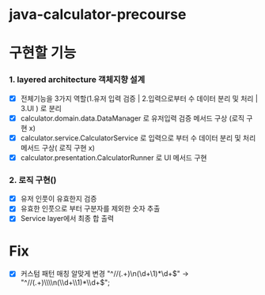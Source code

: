 # java-calculator-precourse

# 구현할 기능
### 1. layered architecture 객체지향 설계 
   - [x] 전체기능을 3가지 역할(1.유저 입력 검증 | 2.입력으로부터 수 데이터 분리 및 처리 | 3.UI ) 로 분리
   - [x] calculator.domain.data.DataManager 로 유저입력 검증 메서드 구상 (로직 구현 x)
   - [x] calculator.service.CalculatorService 로 입력으로 부터 수 데이터 분리 및 처리 메서드 구상( 로직 구현 x)
   - [x] calculator.presentation.CalculatorRunner 로 UI 메서드 구현

### 2. 로직 구현()
- [x] 유저 인풋이 유효한지 검증
- [x] 유효한 인풋으로 부터 구분자를 제외한 숫자 추출
- [x] Service layer에서 최종 합 출력

# Fix
- [x] 커스텀 패턴 매칭 알맞게 변경 "^//(.+)\n(\\d+\\1)*\\d+$" -> "^//(.+)\\\\n(\\d+\\1)*\\d+$";